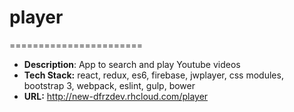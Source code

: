 # player
=======================

- **Description**: App to search and play Youtube videos
- **Tech Stack:** react, redux, es6, firebase, jwplayer, css modules, bootstrap 3, webpack, eslint, gulp, bower
- **URL:** http://new-dfrzdev.rhcloud.com/player